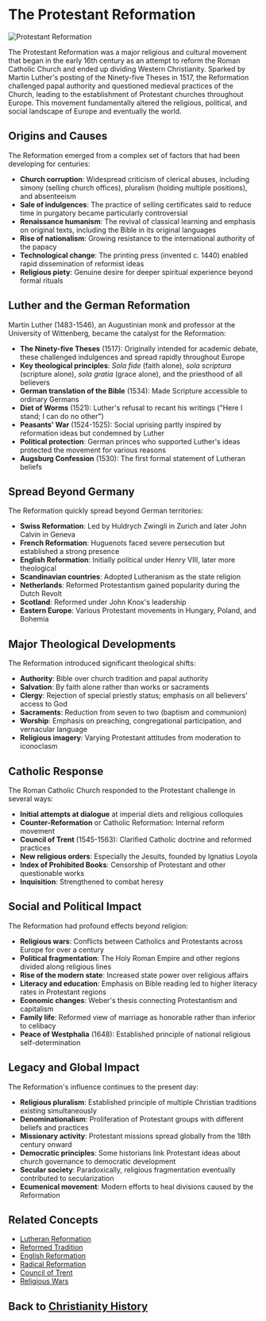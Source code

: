 # The Protestant Reformation

![Protestant Reformation](../../images/protestant_reformation.jpg)

The Protestant Reformation was a major religious and cultural movement that began in the early 16th century as an attempt to reform the Roman Catholic Church and ended up dividing Western Christianity. Sparked by Martin Luther's posting of the Ninety-five Theses in 1517, the Reformation challenged papal authority and questioned medieval practices of the Church, leading to the establishment of Protestant churches throughout Europe. This movement fundamentally altered the religious, political, and social landscape of Europe and eventually the world.

## Origins and Causes

The Reformation emerged from a complex set of factors that had been developing for centuries:

- **Church corruption**: Widespread criticism of clerical abuses, including simony (selling church offices), pluralism (holding multiple positions), and absenteeism
- **Sale of indulgences**: The practice of selling certificates said to reduce time in purgatory became particularly controversial
- **Renaissance humanism**: The revival of classical learning and emphasis on original texts, including the Bible in its original languages
- **Rise of nationalism**: Growing resistance to the international authority of the papacy
- **Technological change**: The printing press (invented c. 1440) enabled rapid dissemination of reformist ideas
- **Religious piety**: Genuine desire for deeper spiritual experience beyond formal rituals

## Luther and the German Reformation

Martin Luther (1483-1546), an Augustinian monk and professor at the University of Wittenberg, became the catalyst for the Reformation:

- **The Ninety-five Theses** (1517): Originally intended for academic debate, these challenged indulgences and spread rapidly throughout Europe
- **Key theological principles**: *Sola fide* (faith alone), *sola scriptura* (scripture alone), *sola gratia* (grace alone), and the priesthood of all believers
- **German translation of the Bible** (1534): Made Scripture accessible to ordinary Germans
- **Diet of Worms** (1521): Luther's refusal to recant his writings ("Here I stand; I can do no other")
- **Peasants' War** (1524-1525): Social uprising partly inspired by reformation ideas but condemned by Luther
- **Political protection**: German princes who supported Luther's ideas protected the movement for various reasons
- **Augsburg Confession** (1530): The first formal statement of Lutheran beliefs

## Spread Beyond Germany

The Reformation quickly spread beyond German territories:

- **Swiss Reformation**: Led by Huldrych Zwingli in Zurich and later John Calvin in Geneva
- **French Reformation**: Huguenots faced severe persecution but established a strong presence
- **English Reformation**: Initially political under Henry VIII, later more theological
- **Scandinavian countries**: Adopted Lutheranism as the state religion
- **Netherlands**: Reformed Protestantism gained popularity during the Dutch Revolt
- **Scotland**: Reformed under John Knox's leadership
- **Eastern Europe**: Various Protestant movements in Hungary, Poland, and Bohemia

## Major Theological Developments

The Reformation introduced significant theological shifts:

- **Authority**: Bible over church tradition and papal authority
- **Salvation**: By faith alone rather than works or sacraments
- **Clergy**: Rejection of special priestly status; emphasis on all believers' access to God
- **Sacraments**: Reduction from seven to two (baptism and communion)
- **Worship**: Emphasis on preaching, congregational participation, and vernacular language
- **Religious imagery**: Varying Protestant attitudes from moderation to iconoclasm

## Catholic Response

The Roman Catholic Church responded to the Protestant challenge in several ways:

- **Initial attempts at dialogue** at imperial diets and religious colloquies
- **Counter-Reformation** or Catholic Reformation: Internal reform movement
- **Council of Trent** (1545-1563): Clarified Catholic doctrine and reformed practices
- **New religious orders**: Especially the Jesuits, founded by Ignatius Loyola
- **Index of Prohibited Books**: Censorship of Protestant and other questionable works
- **Inquisition**: Strengthened to combat heresy

## Social and Political Impact

The Reformation had profound effects beyond religion:

- **Religious wars**: Conflicts between Catholics and Protestants across Europe for over a century
- **Political fragmentation**: The Holy Roman Empire and other regions divided along religious lines
- **Rise of the modern state**: Increased state power over religious affairs
- **Literacy and education**: Emphasis on Bible reading led to higher literacy rates in Protestant regions
- **Economic changes**: Weber's thesis connecting Protestantism and capitalism
- **Family life**: Reformed view of marriage as honorable rather than inferior to celibacy
- **Peace of Westphalia** (1648): Established principle of national religious self-determination

## Legacy and Global Impact

The Reformation's influence continues to the present day:

- **Religious pluralism**: Established principle of multiple Christian traditions existing simultaneously
- **Denominationalism**: Proliferation of Protestant groups with different beliefs and practices
- **Missionary activity**: Protestant missions spread globally from the 18th century onward
- **Democratic principles**: Some historians link Protestant ideas about church governance to democratic development
- **Secular society**: Paradoxically, religious fragmentation eventually contributed to secularization
- **Ecumenical movement**: Modern efforts to heal divisions caused by the Reformation

## Related Concepts
- [Lutheran Reformation](./lutheran_reformation.md)
- [Reformed Tradition](./reformed_tradition.md)
- [English Reformation](./english_reformation.md)
- [Radical Reformation](./radical_reformation.md)
- [Council of Trent](./council_of_trent.md)
- [Religious Wars](./religious_wars.md)

## Back to [Christianity History](./README.md)
